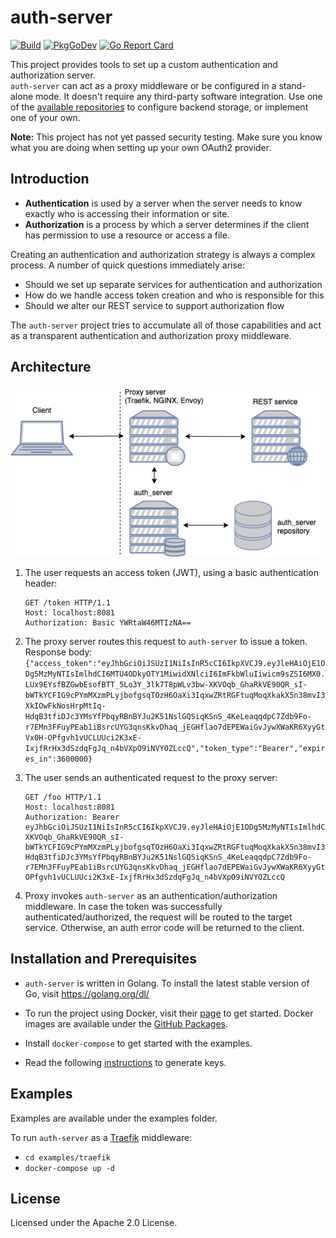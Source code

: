 # auth-server
[![Build](https://github.com/reugn/auth-server/actions/workflows/build.yml/badge.svg)](https://github.com/reugn/auth-server/actions/workflows/build.yml)
[![PkgGoDev](https://pkg.go.dev/badge/github.com/reugn/auth-server)](https://pkg.go.dev/github.com/reugn/auth-server)
[![Go Report Card](https://goreportcard.com/badge/github.com/reugn/auth-server)](https://goreportcard.com/report/github.com/reugn/auth-server)

This project provides tools to set up a custom authentication and authorization server.  
`auth-server` can act as a proxy middleware or be configured in a stand-alone mode. It doesn't require any third-party software integration. Use one of the [available repositories](./repository) to configure backend storage, or implement one of your own.

**Note:** This project has not yet passed security testing. Make sure you know what you are doing when setting up your own OAuth2 provider.

## Introduction
* **Authentication** is used by a server when the server needs to know exactly who is accessing their information or site.
* **Authorization** is a process by which a server determines if the client has permission to use a resource or access a file.

Creating an authentication and authorization strategy is always a complex process. A number of quick questions immediately arise:

* Should we set up separate services for authentication and authorization
* How do we handle access token creation and who is responsible for this
* Should we alter our REST service to support authorization flow

The `auth-server` project tries to accumulate all of those capabilities and act as a transparent authentication and authorization proxy middleware.

## Architecture
![architecture_diagram](./images/architecture_diagram_1.png)

1. The user requests an access token (JWT), using a basic authentication header:
    ```
    GET /token HTTP/1.1
    Host: localhost:8081
    Authorization: Basic YWRtaW46MTIzNA==
    ```

2. The proxy server routes this request to `auth-server` to issue a token.  
    Response body:  
    `{"access_token":"eyJhbGciOiJSUzI1NiIsInR5cCI6IkpXVCJ9.eyJleHAiOjE1ODg5MzMyNTIsImlhdCI6MTU4ODkyOTY1MiwidXNlciI6ImFkbWluIiwicm9sZSI6MX0.LUx9EYsfBZGwbEsofBTT_5Lo3Y_3lk7T8pWLv3bw-XKVOqb_GhaRkVE90QR_sI-bWTkYCFIG9cPYmMXzmPLyjbofgsqTOzH6OaXi3IqxwZRtRGFtuqMoqXkakX5n38mvI3XkIOwFkNosHrpMtIq-HdqB3tfiDJc3YMsYfPbqyRBnBYJu2K51NslGQSiqKSnS_4KeLeaqqdpC7Zdb9Fo-r7EMn3FFuyPEab1iBsrcUYG3qnsKkvDhaq_jEGHflao7dEPEWaiGvJywXWaKR6XyyGtVx0H-OPfgvh1vUCLUUci2K3xE-IxjfRrHx3dSzdqFgJq_n4bVXpO9iNVYOZLccQ","token_type":"Bearer","expires_in":3600000}`

3. The user sends an authenticated request to the proxy server:
    ```
    GET /foo HTTP/1.1
    Host: localhost:8081
    Authorization: Bearer eyJhbGciOiJSUzI1NiIsInR5cCI6IkpXVCJ9.eyJleHAiOjE1ODg5MzMyNTIsImlhdCI6MTU4ODkyOTY1MiwidXNlciI6ImFkbWluIiwicm9sZSI6MX0.LUx9EYsfBZGwbEsofBTT_5Lo3Y_3lk7T8pWLv3bw-XKVOqb_GhaRkVE90QR_sI-bWTkYCFIG9cPYmMXzmPLyjbofgsqTOzH6OaXi3IqxwZRtRGFtuqMoqXkakX5n38mvI3XkIOwFkNosHrpMtIq-HdqB3tfiDJc3YMsYfPbqyRBnBYJu2K51NslGQSiqKSnS_4KeLeaqqdpC7Zdb9Fo-r7EMn3FFuyPEab1iBsrcUYG3qnsKkvDhaq_jEGHflao7dEPEWaiGvJywXWaKR6XyyGtVx0H-OPfgvh1vUCLUUci2K3xE-IxjfRrHx3dSzdqFgJq_n4bVXpO9iNVYOZLccQ
    ```

4. Proxy invokes `auth-server` as an authentication/authorization middleware. In case the token was successfully authenticated/authorized, the request will be routed to the target service. Otherwise, an auth error code will be returned to the client.

## Installation and Prerequisites
* `auth-server` is written in Golang.
To install the latest stable version of Go, visit https://golang.org/dl/

* To run the project using Docker, visit their [page](https://www.docker.com/get-started) to get started. Docker images are available under the [GitHub Packages](https://github.com/reugn/auth-server/packages).

* Install `docker-compose` to get started with the examples.

* Read the following [instructions](./secrets/README.md) to generate keys.

## Examples
Examples are available under the examples folder.

To run `auth-server` as a [Traefik](https://docs.traefik.io/) middleware:
* `cd examples/traefik`
* `docker-compose up -d`

## License
Licensed under the Apache 2.0 License.

